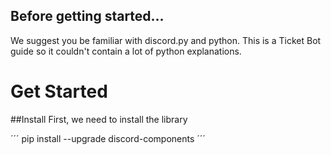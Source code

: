 ## Before getting started...
We suggest you be familiar with discord.py and python. This is a Ticket Bot guide so it couldn't contain a lot of python explanations.

# Get Started

##Install
First, we need to install the library

´´´
pip install --upgrade discord-components
´´´

